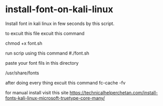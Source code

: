 # install-font-on-kali-linux
Install font in kali linux in few seconds by this script.

to excuit this file excuit this command 

chmod +x font.sh

run scrip using this command 
#./font.sh

paste your font fils in this directory

/usr/share/fonts

after doing every thing excuit this command
fc-cache -fv

for manual install visit this site 
https://technicalhelperchetan.com/install-fonts-kali-linux-microsoft-truetype-core-many/
